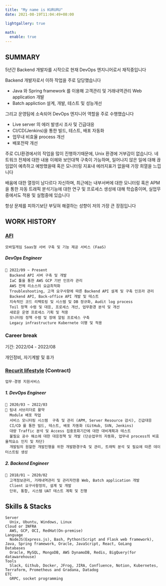 ```yaml
---
title: "My name is KURURU"
date: 2021-08-19T11:04:49+08:00

lightgallery: true

math:
  enable: true
---
```


## SUMMARY

5년간 Backend 개발자를 시작으로 현재 DevOps 엔지니어로서 재직중입니다

Backend 개발자로서 이하 작업을 주로 담당했습니다
- Java 와 Spring framework 를 이용해 고객관리 및 거래내역관리 Web application 개발
- Batch appliction 설계, 개발, 테스트 및 성능개선

그리고 운영팀에 소속되어 DevOps 엔지니어 역할을 주로 수행했습니다
- Live server 의 에러 발생시 조사 및 긴급대응
- CI/CD(Jenkins)을 통한 빌드, 테스트, 배포 자동화
- 업무내 비효율 process 개선
- 배포전략 개선

주로 CLI환경에서의 작업을 많이 진행하기때문에, Unix 환경에 거부감이 없습니다. 네트워크 전체에 대한 내용 이헤와 보안대책 구축이 가능하며, 
일어나지 않은 일에 대해 끊임없이 예측하고 예방했을때 혹은 모니터링 지표내 에러지표가 없을때 가장 희열을 느낍니다

배움에 대한 열정이 남다르다 자신하며, 최근에는 내부서버에 대한 모니터링 혹은 APM을 통한 자동 트래픽 분석기능에 대한 연구 및 프로세스 생성에 대해 학습중이며, 
실업무중에서도 적용 및 실험중에 있습니다

항상 문제를 피하기보단 부딪혀 해결하는 성향이 저의 가장 큰 장점입니다

## WORK HISTORY

### [AFI](https://www.afidev.com/)

    모바일게임 Saas형 서버 구축 및 기능 제공 서비스 (FaaS)

##### DevOps Engineer

    🔆 2022/09 ~ Present
      Backend API 서버 구축 및 개발
      IaC 툴을 통한 AWS GCP 기반 인프라 관리
      AWS 전체 리소스의 요금최적화
      Troubleshooting, 고객 요구사항에 따른 Backend API 설계 및 구축 인프라 관리
      Backend API, Back-office API 개발 및 테스트
      지속적인 코드 리팩토링 및 시스템 및 DB 정규화, Audit log process 
      Toil 정책 수렴 및 대응, 프로세스 개선, 업무환경 분석 및 개선
      새로운 운영 프로세스 기획 및 적용
      모니터링 정책 수렴 및 장애 알림 프로세스 구축
      Legacy infrastructure Kubernete 이행 및 적용

### Career break

   기간: 2022/04 - 2022/08

   개인정비, 자기계발 및 휴가

### [Recurit lifestyle](https://www.recruit.co.jp/) (Contract)

    업무·경영 지원서비스

##### 1. DevOps Engineer

    🔆 2020/03 ~ 2022/03
    🔆 팀내 서브리더로 활약
      Module 배포 작업
      서비스 모니터링 시스템  구축 및 관리 (APM, Server Resource 감시), 긴급대응
      CI/CD 를 통한 빌드, 테스트, 배포 자동화 (GitHub, SVN, Jenkins)
      대량 Traffic 분석 및 Access 집중포화기간에 대한 대비계획과 테스트
      불필요 공수 해소에 대한 대응정책 및 개발 (단순업무의 자동화, 업무내 process의 비효율적요소 인지 및 차단)
      개발팀의 원할한 개발진행을 위한 개발환경구축 및 관리, 트래픽 분석 및 필요에 따른 데이터스트림 생성

##### 2. Backend Engineer

    🔆 2018/01 ~ 2020/02
      고객정보관리, 거래내역관리 및 관리자전용 Web, Batch application 개발
      Client 요구사항정의, 설계 및 개발
      단위, 통합, 시스템 UAT 테스트 계획 및 진행

## Skills & Stacks

    Server
      Unix, Ubuntu, Windows, Linux
    Cloud or INFRA
      AWS, GCP, OCI, RedHat(On-premise)
    Language
      NodeJS(Express.js), Bash, Python(Script and Flask web framework), Java, Spring framework, Oracle, JavaScript, React, GoLang
    Databases
      Oracle, MySQL, MongoDB, AWS DynamoDB, Redis, BigQuery(for datawarehouse)
    Tools
      Slack, Github, Docker, JFrog, JIRA, Confluence, Notion, Kubernetes, Terraform, Prometheus and Gradana, Datadog
    ETC
      GRPC, socket programming
